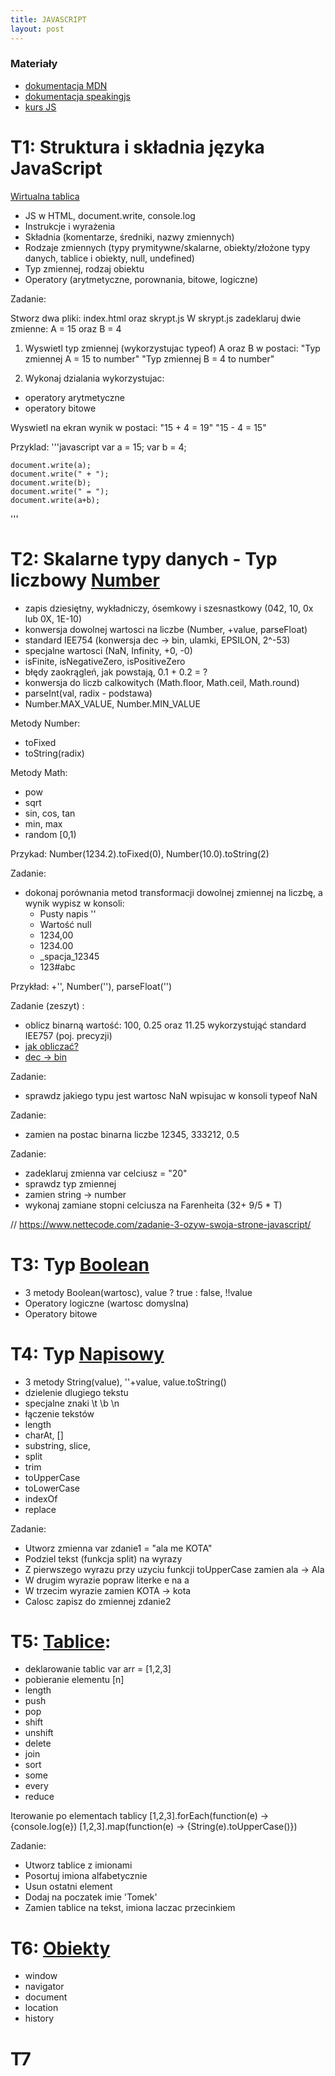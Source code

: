 ```yaml
---
title: JAVASCRIPT
layout: post
---
```



### Materiały
 - [dokumentacja MDN](https://developer.mozilla.org/en-US/docs/Web/JavaScript/Reference)
 - [dokumentacja speakingjs](http://speakingjs.com/es5/index.html)
 - [kurs JS](http://shebang.pl/kursy/wszystko-jasne/)


# T1: Struktura i składnia języka JavaScript

[Wirtualna tablica](https://realtimeboard.com/app/embed/o9J_k0O00kM=/?)

 - JS w HTML, document.write, console.log
 - Instrukcje i wyrażenia
 - Składnia (komentarze, średniki, nazwy zmiennych)
 - Rodzaje zmiennych (typy prymitywne/skalarne, obiekty/złożone typy danych, tablice i obiekty, null, undefined)
 - Typ zmiennej, rodzaj obiektu
 - Operatory (arytmetyczne, porownania, bitowe, logiczne)


<script src="https://gist.github.com/adriannowak/850fcfd940686ba1fdab741756a45881.js"> </script>

Zadanie:

Stworz dwa pliki: index.html oraz skrypt.js
W skrypt.js zadeklaruj dwie zmienne: A = 15 oraz B = 4

1. Wyswietl typ zmiennej (wykorzystujac typeof) A oraz B w postaci:
 "Typ zmiennej A = 15 to number"
 "Typ zmiennej B = 4 to number"

2. Wykonaj dzialania wykorzystujac:
 - operatory arytmetyczne
 - operatory bitowe
 
Wyswietl na ekran wynik w postaci:
 "15 + 4 = 19"
 "15 - 4 = 15"
 
 Przyklad:
 '''javascript
    var a = 15;
    var b = 4;
    
    document.write(a);
    document.write(" + ");
    document.write(b);
    document.write(" = ");
    document.write(a+b);
    
 '''
# T2: Skalarne typy danych - Typ liczbowy [Number](http://speakingjs.com/es5/ch11.html)
 - zapis dziesiętny, wykładniczy, ósemkowy i szesnastkowy (042, 10, 0x lub 0X, 1E-10)
 - konwersja dowolnej wartosci na liczbe (Number, +value, parseFloat)
 - standard IEE754 (konwersja dec -> bin, ulamki, EPSILON, 2^-53)
 - specjalne wartosci (NaN, Infinity, +0, -0)
 - isFinite, isNegativeZero, isPositiveZero
 - błędy zaokrągleń, jak powstają, 0.1 + 0.2 = ?
 - konwersja do liczb calkowitych (Math.floor, Math.ceil, Math.round)
 - parseInt(val, radix - podstawa)
 - Number.MAX_VALUE, Number.MIN_VALUE
 
 
 Metody Number:
  - toFixed
  - toString(radix)
  
 Metody Math:
  - pow
  - sqrt
  - sin, cos, tan
  - min, max
  - random [0,1)
  
  Przykad: Number(1234.2).toFixed(0), Number(10.0).toString(2)
  
Zadanie:
 - dokonaj porównania metod transformacji dowolnej zmiennej na liczbę, a wynik wypisz w konsoli:
   - Pusty napis ''
   - Wartość null
   - 1234,00
   - 1234.00
   - _spacja_12345
   - 123#abc

Przykład: +'', Number(''), parseFloat('')

Zadanie (zeszyt) :
   - oblicz binarną wartość: 100, 0.25 oraz 11.25 wykorzystująć standard IEE757 (poj. precyzji)
   - [jak obliczać?](https://www.matematyka.pl/181848.htm#p5162809)
   - [dec -> bin](http://www-users.mat.umk.pl/~zssz/nsi2009/konw.pdf)

Zadanie:
 - sprawdz jakiego typu jest wartosc NaN wpisujac w konsoli
   typeof NaN

Zadanie:
 - zamien na postac binarna liczbe 12345, 333212, 0.5

Zadanie:
 - zadeklaruj zmienna var celciusz = "20"
 - sprawdz typ zmiennej
 - zamien string -> number
 - wykonaj zamiane stopni celciusza na Farenheita (32+ 9/5 * T)

<script src="https://gist.github.com/adriannowak/7f386ef83e1a569421382f691d33776a.js"></script>
// https://www.nettecode.com/zadanie-3-ozyw-swoja-strone-javascript/
 
# T3: Typ [Boolean](http://speakingjs.com/es5/ch10.html)
 - 3 metody Boolean(wartosc), value ? true : false, !!value
 - Operatory logiczne (wartosc domyslna)
 - Operatory bitowe
 

# T4: Typ [Napisowy](http://speakingjs.com/es5/ch12.html)
  - 3 metody String(value), ''+value, value.toString()
  - dzielenie dlugiego tekstu
  - specjalne znaki \t \b \n
  - łączenie tekstów
  - length
  - charAt, []
  - substring, slice,
  - split
  - trim
  - toUpperCase
  - toLowerCase
  - indexOf
  - replace

Zadanie:
 - Utworz zmienna var zdanie1 = "ala me KOTA"
 - Podziel tekst (funkcja split) na wyrazy
 - Z pierwszego wyrazu przy uzyciu funkcji toUpperCase zamien ala -> Ala
 - W drugim wyrazie popraw literke e na a
 - W trzecim wyrazie zamien KOTA -> kota
 - Calosc zapisz do zmiennej zdanie2
 

# T5: [Tablice](http://speakingjs.com/es5/ch18.html):
 - deklarowanie tablic var arr = [1,2,3]
 - pobieranie elementu [n]
 - length
 - push
 - pop
 - shift
 - unshift
 - delete
 - join
 - sort
 - some
 - every
 - reduce
 
 Iterowanie po elementach tablicy
 [1,2,3].forEach(function(e) -> {console.log(e})
 [1,2,3].map(function(e) -> {String(e).toUpperCase()})

 
 
 Zadanie:
  - Utworz tablice z imionami
  - Posortuj imiona alfabetycznie
  - Usun ostatni element
  - Dodaj na poczatek imie 'Tomek'
  - Zamien tablice na tekst, imiona laczac przecinkiem
  
 
 
 
# T6: [Obiekty](http://speakingjs.com/es5/ch08.html#object_values)
 - window
 - navigator
 - document
 - location
 - history


# T7 